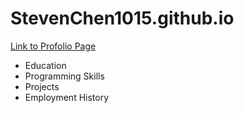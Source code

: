# StevenChen1015.github.io
<a href="StevenChen1015.github.io"> Link to Profolio Page </a>
  - Education
  - Programming Skills
  - Projects
  - Employment History
